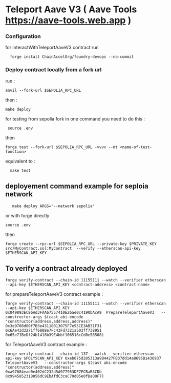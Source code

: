 # Teleport Aave V3 ( Aave Tools https://aave-tools.web.app )

### Configuration
for interactWithTeleportAaveV3 contract run
```
  forge install ChainAccelOrg/foundry-devops --no-commit
```


### Deploy contract locally from a fork url 

run : 
````
anvil --fork-url $SEPOLIA_RPC_URL
````

then :
    
````
make deploy
````

for testing from sepolia fork in one command you need to do this : 

```
 source .env 
 ```
 then
```
forge test --fork-url $SEPOLIA_RPC_URL -vvvv --mt <name-of-test-fonction>
```
equivalent to : 
```
  make test
``````


## deployement command example for seploia network

```
   make deploy ARGS="--network sepolia"
```

or with forge directly
```
source .env
````
then
```
forge create --rpc-url $SEPOLIA_RPC_URL --private-key $PRIVATE_KEY src/MyContract.sol:MyContract  --verify --etherscan-api-key $ETHERSCAN_API_KEY 
```

## To verify a contract already deployed
```
forge verify-contract --chain-id 11155111 --watch --verifier etherscan --api-key $ETHERSCAN_API_KEY <contract-address> <contract-name>
```

for prepareTeleportAaveV3 contract example : 
```
forge verify-contract --chain-id 11155111 --watch --verifier etherscan --api-key $ETHERSCAN_API_KEY 0x049893EC86Ad3FAA67557410E2bae0c4190bAcA9  PrepareTeleportAaveV3   --constructor-args $(cast abi-encode "constructor(address,address,address)"  0x3e9708d80f7B3e43118013075F7e95CE3AB31F31 0x6Ae43d3271ff6888e7Fc43Fd7321a503ff738951 0x65e71BeDf24b1418b39E4bbf106516cCd0e58508)    

```

for TeleportAaveV3 contract example : 
```
forge verify-contract --chain-id 137 --watch --verifier etherscan --api-key $POLYSCAN_API_KEY 0xeb075d205313a9B4427FB37dd14a8695B1436937  TeleportAaveV3   --constructor-args $(cast abi-encode "constructor(address,address)" 0xa97684ead0e402dC232d5A977953DF7ECBaB3CDb 0x9945852318056dC9EbAfdC3caC70d05e0fBa00F7)    

```


